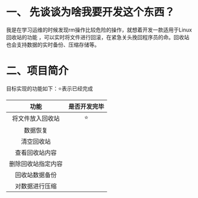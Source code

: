 # 一、 先谈谈为啥我要开发这个东西？

  我是在学习运维的时候发现rm操作比较危险的操作，就想着开发一款适用于Linux回收站的功能 ，可以实时将文件进行回滚，在紧急关头挽回程序员的命。回收站也会支持数据的实时备份、压缩存储等。

# 二、项目简介

目标实现的功能如下：:star:表示已经完成

|        功能        | 是否开发完毕 |
| :----------------: | :----------: |
|  将文件放入回收站  |    :star:    |
|      数据恢复      |              |
|     清空回收站     |              |
|   查看回收站内容   |              |
| 删除回收站指定内容 |              |
|   回收站数据备份   |              |
|   对数据进行压缩   |              |

